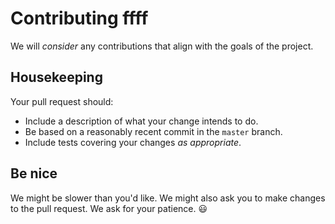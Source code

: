 # Contributing ffff
We will _consider_ any contributions that align with the goals of the project.

## Housekeeping
Your pull request should:

* Include a description of what your change intends to do.
* Be based on a reasonably recent commit in the `master` branch.
* Include tests covering your changes _as appropriate_.

## Be nice
We might be slower than you'd like. We might also ask you to make changes to the pull request. We ask for your patience.  :smiley:
